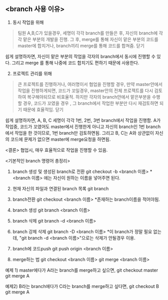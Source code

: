 ##  <branch 사용 이유>
1. 동시 작업을 위해
> 팀원 A,B,C가 있을경우, 세명이 각각 branch를 만들은 후,
자신의 branch에 각각 맡은 부분의 개발을 진행.
그 후, merge를 통해 자신이 맡은 부분의 코드를 master에 합치거나,
branch끼리 merge를 통해 코드를 합쳐줌.
닫기

쉽게 설명하자면,
자신이 맡은 부분의 작업을 각자의 branch에서 동시에 진행할 수 있다.
그리고 merge 를 통해 나중에 코드 합치기도 편하기 때문에 사용한다.


2. 프로젝트 관리를 위해
> 큰 프로젝트를 진행하거나, 여러명이서 협업을 진행할 경우, 
만약 master안에서 작업을 진행하게되면,
코드가 꼬일경우, master안의 전체 프로젝트를 다시 검토하여 복구해야되므로 비효율적.
하지만 각자의 branch안에서 맡은부분을 수행할 경우,
코드가 꼬였을 경우 , 그 branch에서 작업한 부분만 다시 재검토하면 되기 때문에 효율적임.
닫기

쉽게 설명하자면, 
A, B, C 세명이 각각 1번, 2번, 3번 branch에서 작업을 진행함. 
A가 작업중, 코드가 꼬였어도 master에서 진행한게 아니고 자신의 branch인
1번 branch에서 작업을 한 것이므로, 1번 branch만 검토하면됨. 
그리고 B, C는 A와 상관없이 자신의 코드에 문제가 없으면 master에 merge요청을 하면됨.


<결론>
협업시, 매우 효율적으로 작업을 진행할 수 있음.

<기본적인 branch 명령어 총정리>
1. branch 생성 및 생성된 branch로 전환
git checkout -b <branch 이름>
*<branch 이름> 에는 자신이 원하는 이름을 넣어주면 된다.
2. 현재 자신의 파일과 연결된 branch 목록
git branch
 
3. branch전환
git checkout <branch 이름>
*존재하는 branch이름을 적어야됨.
 
4. branch 생성
git branch <branch 이름>
 
5. branch 삭제
git branch -d <branch 이름>
 
6. branch 강제 삭제
git branch -D <branch 이름>
*이 branch가 정말 필요 없는데, "git branch -d <branch 이름>"으로는 삭제가 안될경우 이용.
 
7. branch에 코드push
git push origin <branch 이름>
 
8. merge하는 법
git checkout <branch 이름>
git merge <branch 이름>
 
 
예제 1) master에다가  A라는 branch를 merge하고 싶으면, 
git checkout master
git merge A
 
예제2) B라는 branch에다가 C라는 branch를 merge하고 싶다면,
git checkout B
git merge A
